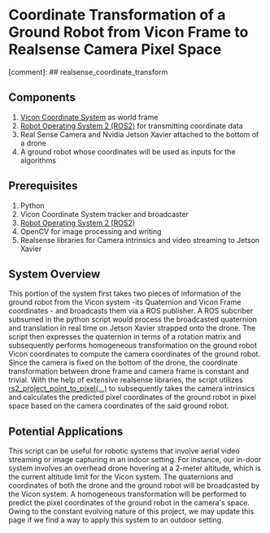 
# Coordinate Transformation of a Ground Robot from Vicon Frame to Realsense Camera Pixel Space
[comment]: ## realsense_coordinate_transform
## Components
1. [Vicon Coordinate System](https://www.vicon.com/) as world frame
2. [Robot Operating System 2 (ROS2)](https://docs.ros.org/en/foxy/index.html) for transmitting coordinate data
3. Real Sense Camera and Nvidia Jetson Xavier attached to the bottom of a drone
4. A ground robot whose coordinates will be used as inputs for the algorithms

## Prerequisites
1. Python
2. Vicon Coordinate System tracker and broadcaster
3. [Robot Operating System 2 (ROS2)](https://docs.ros.org/en/foxy/index.html)
4. OpenCV for image processing and writing
5. Realsense libraries for Camera intrinsics and video streaming to Jetson Xavier

## System Overview
This portion of the system first takes two pieces of information of the ground robot from the Vicon system -its Quaternion and Vicon Frame coordinates - and broadcasts them via a ROS publisher. A ROS subcriber subsumed in the python script would process the broadcasted quaternion and translation in real time on Jetson Xavier strapped onto the drone. The script then expresses the quaternion in terms of a rotation matrix and subsequently performs homogeneous transformation on the ground robot Vicon coordinates to compute the camera coordinates of the ground robot. Since the camera is fixed on the bottom of the drone, the coordinate transformation between drone frame and camera frame is constant and trivial. With the help of extensive realsense libraries, the script utilizes [rs2_project_point_to_pixel(...)](https://github.com/IntelRealSense/librealsense/wiki/Projection-in-RealSense-SDK-2.0) to subsequently takes the camera intrinsics and calculates the predicted pixel coordinates of the ground robot in pixel space based on the camera coordinates of the said ground robot. 


## Potential Applications
This script can be useful for robotic systems that involve aerial video streaming or image capturing in an indoor setting. For instance, our in-door system involves an overhead drone hovering at a 2-meter altitude, which is the current altitude limit for the Vicon system. The quaternions and coordinates of both the drone and the ground robot will be broadcasted by the Vicon system. A homogeneous transformation will be performed to predict the pixel coordinates of the ground robot in the camera's space. Owing to the constant evolving nature of this project, we may update this page if we find a way to apply this system to an outdoor setting.
